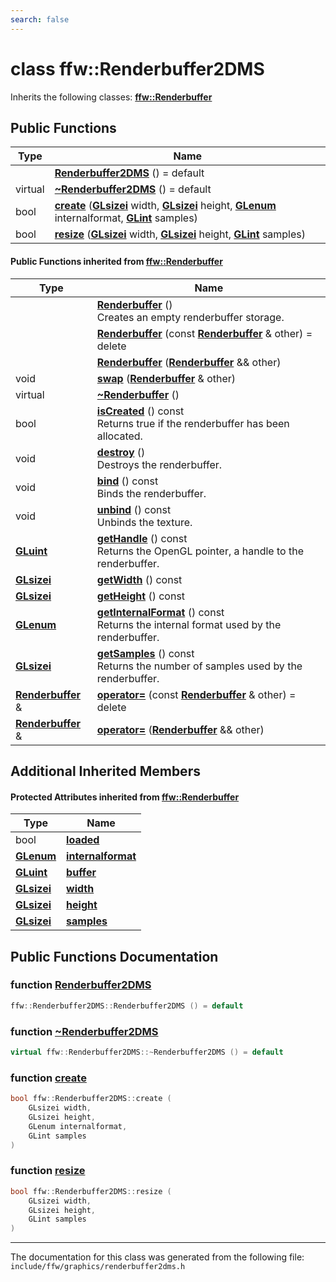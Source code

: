 ```yaml
---
search: false
---
```


# class ffw::Renderbuffer2DMS



Inherits the following classes: **[ffw::Renderbuffer](classffw_1_1_renderbuffer.md)**

## Public Functions

|Type|Name|
|-----|-----|
||[**Renderbuffer2DMS**](classffw_1_1_renderbuffer2_d_m_s.md#1adc4a1fe6bbfc70d8544082b64e25a173) () = default |
|virtual |[**~Renderbuffer2DMS**](classffw_1_1_renderbuffer2_d_m_s.md#1a7c4bcc9a6834336e2dc2ef1014e26cb5) () = default |
|bool|[**create**](classffw_1_1_renderbuffer2_d_m_s.md#1aed76615f38ca8506a5729c5a366e374c) (**[GLsizei](glcorearb_8h.md#1a9289d5b99dc1f27f01480360f2e18ae0)** width, **[GLsizei](glcorearb_8h.md#1a9289d5b99dc1f27f01480360f2e18ae0)** height, **[GLenum](glcorearb_8h.md#1a7efd7809e1632cdae75603fd1fee61c0)** internalformat, **[GLint](glcorearb_8h.md#1a5ac0f3c4d7fafd42b284b5487a791017)** samples) |
|bool|[**resize**](classffw_1_1_renderbuffer2_d_m_s.md#1a08a6cbcbd6aa711fb35b48426f483389) (**[GLsizei](glcorearb_8h.md#1a9289d5b99dc1f27f01480360f2e18ae0)** width, **[GLsizei](glcorearb_8h.md#1a9289d5b99dc1f27f01480360f2e18ae0)** height, **[GLint](glcorearb_8h.md#1a5ac0f3c4d7fafd42b284b5487a791017)** samples) |


#### Public Functions inherited from [ffw::Renderbuffer](classffw_1_1_renderbuffer.md)

|Type|Name|
|-----|-----|
||[**Renderbuffer**](classffw_1_1_renderbuffer.md#1a65db165157a54da0fac51d2d97db9807) () <br>Creates an empty renderbuffer storage. |
||[**Renderbuffer**](classffw_1_1_renderbuffer.md#1ad137b5468f6ae402c6ecf29d70b2fb07) (const **[Renderbuffer](classffw_1_1_renderbuffer.md)** & other) = delete |
||[**Renderbuffer**](classffw_1_1_renderbuffer.md#1aa47daf9663b63fae754d7b9ea07ea579) (**[Renderbuffer](classffw_1_1_renderbuffer.md)** && other) |
|void|[**swap**](classffw_1_1_renderbuffer.md#1ae313c164f24ace73b7d7966ad28de1df) (**[Renderbuffer](classffw_1_1_renderbuffer.md)** & other) |
|virtual |[**~Renderbuffer**](classffw_1_1_renderbuffer.md#1a8eff07b1c9fc9ec8ef1c7000ed559a07) () |
|bool|[**isCreated**](classffw_1_1_renderbuffer.md#1a552242b8116d8d678c6e89a9ffb9783e) () const <br>Returns true if the renderbuffer has been allocated. |
|void|[**destroy**](classffw_1_1_renderbuffer.md#1aaa69b089c2ac512d8a98db965d66b4cf) () <br>Destroys the renderbuffer. |
|void|[**bind**](classffw_1_1_renderbuffer.md#1a5c367ec01f6ec6148400f91b92afe927) () const <br>Binds the renderbuffer. |
|void|[**unbind**](classffw_1_1_renderbuffer.md#1a5eb9e6a65534f5cb6cf22724b47de36f) () const <br>Unbinds the texture. |
|**[GLuint](glcorearb_8h.md#1aa311c7f0d6ec4f1a33f9235c3651b86b)**|[**getHandle**](classffw_1_1_renderbuffer.md#1aacb48db33cee24c946aa2a4e738f4d7f) () const <br>Returns the OpenGL pointer, a handle to the renderbuffer. |
|**[GLsizei](glcorearb_8h.md#1a9289d5b99dc1f27f01480360f2e18ae0)**|[**getWidth**](classffw_1_1_renderbuffer.md#1a835a340fcff8b404951f2bad0b21a62b) () const |
|**[GLsizei](glcorearb_8h.md#1a9289d5b99dc1f27f01480360f2e18ae0)**|[**getHeight**](classffw_1_1_renderbuffer.md#1a885c4299038dd0f3f6f4005e49991f26) () const |
|**[GLenum](glcorearb_8h.md#1a7efd7809e1632cdae75603fd1fee61c0)**|[**getInternalFormat**](classffw_1_1_renderbuffer.md#1a01ebd58dd96a47ffaf14aba12c5120e0) () const <br>Returns the internal format used by the renderbuffer. |
|**[GLsizei](glcorearb_8h.md#1a9289d5b99dc1f27f01480360f2e18ae0)**|[**getSamples**](classffw_1_1_renderbuffer.md#1afb80bac412fc2f21736ea733895efc63) () const <br>Returns the number of samples used by the renderbuffer. |
|**[Renderbuffer](classffw_1_1_renderbuffer.md)** &|[**operator=**](classffw_1_1_renderbuffer.md#1a081c8fa6aca820251c2370ce9a46c1b1) (const **[Renderbuffer](classffw_1_1_renderbuffer.md)** & other) = delete |
|**[Renderbuffer](classffw_1_1_renderbuffer.md)** &|[**operator=**](classffw_1_1_renderbuffer.md#1ab7cd00f965b3b856c7664a1055650938) (**[Renderbuffer](classffw_1_1_renderbuffer.md)** && other) |


## Additional Inherited Members

#### Protected Attributes inherited from [ffw::Renderbuffer](classffw_1_1_renderbuffer.md)

|Type|Name|
|-----|-----|
|bool|[**loaded**](classffw_1_1_renderbuffer.md#1a5b4440d36c14d79428f25f6e7d0c34e4)|
|**[GLenum](glcorearb_8h.md#1a7efd7809e1632cdae75603fd1fee61c0)**|[**internalformat**](classffw_1_1_renderbuffer.md#1aa71792df5c496d87bfb5ffb4cdb1638b)|
|**[GLuint](glcorearb_8h.md#1aa311c7f0d6ec4f1a33f9235c3651b86b)**|[**buffer**](classffw_1_1_renderbuffer.md#1a7daf459c62849d34404471148d7996b6)|
|**[GLsizei](glcorearb_8h.md#1a9289d5b99dc1f27f01480360f2e18ae0)**|[**width**](classffw_1_1_renderbuffer.md#1ab620da58fc35fa61c947ec91b2039e6b)|
|**[GLsizei](glcorearb_8h.md#1a9289d5b99dc1f27f01480360f2e18ae0)**|[**height**](classffw_1_1_renderbuffer.md#1a27be78c36640a6ef0a9e67b17769eac6)|
|**[GLsizei](glcorearb_8h.md#1a9289d5b99dc1f27f01480360f2e18ae0)**|[**samples**](classffw_1_1_renderbuffer.md#1a314a55d8152dbe3350976cb1992a6519)|


## Public Functions Documentation

### function <a id="1adc4a1fe6bbfc70d8544082b64e25a173" href="#1adc4a1fe6bbfc70d8544082b64e25a173">Renderbuffer2DMS</a>

```cpp
ffw::Renderbuffer2DMS::Renderbuffer2DMS () = default
```



### function <a id="1a7c4bcc9a6834336e2dc2ef1014e26cb5" href="#1a7c4bcc9a6834336e2dc2ef1014e26cb5">~Renderbuffer2DMS</a>

```cpp
virtual ffw::Renderbuffer2DMS::~Renderbuffer2DMS () = default
```



### function <a id="1aed76615f38ca8506a5729c5a366e374c" href="#1aed76615f38ca8506a5729c5a366e374c">create</a>

```cpp
bool ffw::Renderbuffer2DMS::create (
    GLsizei width,
    GLsizei height,
    GLenum internalformat,
    GLint samples
)
```



### function <a id="1a08a6cbcbd6aa711fb35b48426f483389" href="#1a08a6cbcbd6aa711fb35b48426f483389">resize</a>

```cpp
bool ffw::Renderbuffer2DMS::resize (
    GLsizei width,
    GLsizei height,
    GLint samples
)
```





----------------------------------------
The documentation for this class was generated from the following file: `include/ffw/graphics/renderbuffer2dms.h`
